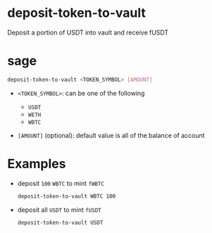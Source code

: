 # deposit-token-to-vault 

Deposit a portion of USDT into vault and receive fUSDT 

# sage

```sh
deposit-token-to-vault <TOKEN_SYMBOL> [AMOUNT]
```

- `<TOKEN_SYMBOL>`: can be one of the following
  
    - `USDT`
    - `WETH`
    - `WBTC`
    
- `[AMOUNT]` (optional): default value is all of the balance of account

# Examples

- deposit `100` `WBTC` to mint `fWBTC`

    ```sh
    deposit-token-to-vault WBTC 100 
    ```

- deposit all `USDT` to mint `fUSDT`

    ```sh
    deposit-token-to-vault USDT 
    ```